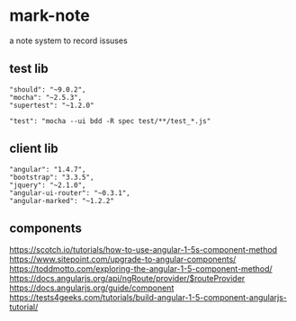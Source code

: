 # mark-note
a note system to record issuses

## test lib
    "should": "~9.0.2",
    "mocha": "~2.5.3",
    "supertest": "~1.2.0"

    "test": "mocha --ui bdd -R spec test/**/test_*.js"

## client lib
    "angular": "1.4.7",
    "bootstrap": "3.3.5",
    "jquery": "~2.1.0",
    "angular-ui-router": "~0.3.1",
    "angular-marked": "~1.2.2"

## components
https://scotch.io/tutorials/how-to-use-angular-1-5s-component-method
https://www.sitepoint.com/upgrade-to-angular-components/
https://toddmotto.com/exploring-the-angular-1-5-component-method/
https://docs.angularjs.org/api/ngRoute/provider/$routeProvider
https://docs.angularjs.org/guide/component
https://tests4geeks.com/tutorials/build-angular-1-5-component-angularjs-tutorial/